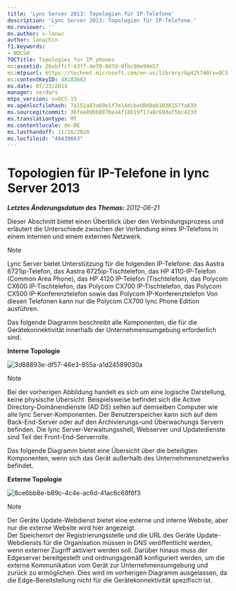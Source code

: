 ```yaml
---
title: 'Lync Server 2013: Topologien für IP-Telefone'
description: 'Lync Server 2013: Topologien für IP-Telefone.'
ms.reviewer: ''
ms.author: v-lanac
author: lanachin
f1.keywords:
- NOCSH
TOCTitle: Topologies for IP phones
ms:assetid: 26ebffcf-43ff-4e70-847d-0fbc90e94e57
ms:mtpsurl: https://technet.microsoft.com/en-us/library/Gg425740(v=OCS.15)
ms:contentKeyID: 48183662
ms.date: 07/23/2014
manager: serdars
mtps_version: v=OCS.15
ms.openlocfilehash: 7a151a83a69e1f7e14dcbed8d8ab1038157fa839
ms.sourcegitcommit: 36fee89bb887bea4f18b19f17a8c69daf5bc423d
ms.translationtype: MT
ms.contentlocale: de-DE
ms.lasthandoff: 11/26/2020
ms.locfileid: "49439663"
---
```

# <a name="topologies-for-ip-phones-in-lync-server-2013"></a>Topologien für IP-Telefone in lync Server 2013

<div data-xmlns="http://www.w3.org/1999/xhtml">

<div class="topic" data-xmlns="http://www.w3.org/1999/xhtml" data-msxsl="urn:schemas-microsoft-com:xslt" data-cs="https://msdn.microsoft.com/">

<div data-asp="https://msdn2.microsoft.com/asp">



</div>

<div id="mainSection">

<div id="mainBody">

<span> </span>

_**Letztes Änderungsdatum des Themas:** 2012-06-21_

Dieser Abschnitt bietet einen Überblick über den Verbindungsprozess und erläutert die Unterschiede zwischen der Verbindung eines IP-Telefons in einem internen und einem externen Netzwerk.

<div>


> [!NOTE]  
> Lync Server bietet Unterstützung für die folgenden IP-Telefone: das Aastra 6721ip-Telefon, das Aastra 6725ip-Tischtelefon, das HP 4110-IP-Telefon (Common Area Phone), das HP 4120 IP-Telefon (Tischtelefon), das Polycom CX600 IP-Tischtelefon, das Polycom CX700 IP-Tischtelefon, das Polycom CX500 IP-Konferenztelefon sowie das Polycom IP-Konferenztelefon Von diesen Telefonen kann nur die Polycom CX700 lync Phone Edition ausführen.



</div>

Das folgende Diagramm beschreibt alle Komponenten, die für die Gerätekonnektivität innerhalb der Unternehmensumgebung erforderlich sind.

**Interne Topologie**

![3d88893e-df57-46e3-855a-a1d24589030a](images/Gg425740.3d88893e-df57-46e3-855a-a1d24589030a(OCS.15).jpg "3d88893e-df57-46e3-855a-a1d24589030a")

<div>


> [!NOTE]  
> Bei der vorherigen Abbildung handelt es sich um eine logische Darstellung, keine physische Übersicht. Beispielsweise befindet sich die Active Directory-Domänendienste (AD DS) selten auf demselben Computer wie alle lync Server-Komponenten. Der Benutzerspeicher kann sich auf dem Back-End-Server oder auf den Archivierungs-und Überwachungs Servern befinden. Die lync Server-Verwaltungsshell, Webserver und Updatedienste sind Teil der Front-End-Serverrolle.



</div>

Das folgende Diagramm bietet eine Übersicht über die beteiligten Komponenten, wenn sich das Gerät außerhalb des Unternehmensnetzwerks befindet.

**Externe Topologie**

![8ce6bb8e-b89c-4c4e-ac6d-41ac6c68f6f3](images/Gg425740.8ce6bb8e-b89c-4c4e-ac6d-41ac6c68f6f3(OCS.15).jpg "8ce6bb8e-b89c-4c4e-ac6d-41ac6c68f6f3")

<div>


> [!NOTE]  
> Der Geräte Update-Webdienst bietet eine externe und interne Website, aber nur die externe Website wird hier angezeigt.<BR>Der Speicherort der Registrierungsstelle und die URL des Geräte Update-Webdiensts für die Organisation müssen in DNS veröffentlicht werden, wenn externer Zugriff aktiviert werden soll. Darüber hinaus muss der Edgeserver bereitgestellt und ordnungsgemäß konfiguriert werden, um die externe Kommunikation vom Gerät zur Unternehmensumgebung und zurück zu ermöglichen. Dies wird im vorherigen Diagramm ausgelassen, da die Edge-Bereitstellung nicht für die Gerätekonnektivität spezifisch ist.



</div>

</div>

<span> </span>

</div>

</div>

</div>

